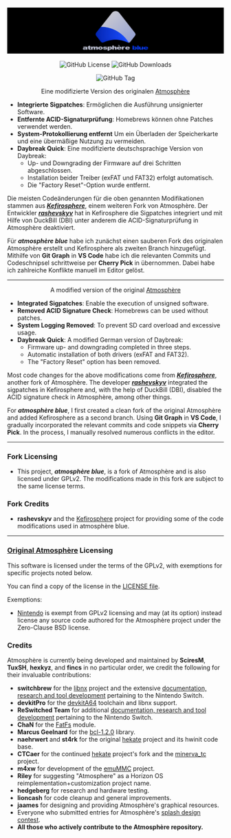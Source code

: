 ![Banner](img/banner_readme.png?raw=true)

<p align="center">
  <img src="https://img.shields.io/github/license/Atmosphere-NX/Atmosphere?style=for-the-badge&labelColor=%23abc4ff&color=%230d3ce6" alt="GitHub License">
  <img src="https://img.shields.io/github/downloads/glitched-nx/atmosphere_blue/total?style=for-the-badge&label=Downloads&labelColor=%23abc4ff&color=%230d3ce6" alt="GitHub Downloads">
</p>
<p align="center">
  <img alt="GitHub Tag" src="https://img.shields.io/github/v/tag/glitched-nx/atmosphere_blue?style=for-the-badge&logoSize=auto&label=atmosph%C3%A8re%20blue&labelColor=%23abc4ff&color=%230d3ce6">
</p>

<p align="center">Eine modifizierte Version des originalen <a href="https://github.com/Atmosphere-NX/Atmosphere">Atmosphère</a></p>

* **Integrierte Sigpatches**: Ermöglichen die Ausführung unsignierter Software.
* **Entfernte ACID-Signaturprüfung**: Homebrews können ohne Patches verwendet werden.
* **System-Protokollierung entfernt** Um ein Überladen der Speicherkarte und eine übermäßige Nutzung zu vermeiden.
* **Daybreak Quick**: Eine modifizierte deutschsprachige Version von Daybreak:
  * Up- und Downgrading der Firmware auf drei Schritten abgeschlossen.
  * Installation beider Treiber (exFAT und FAT32) erfolgt automatisch.
  * Die "Factory Reset"-Option wurde entfernt.

Die meisten Codeänderungen für die oben genannten Modifikationen stammen aus [***Kefirosphere***](https://github.com/rashevskyv/Kefirosphere), einem weiteren Fork von Atmosphère. Der Entwickler [***rashevskyv***](https://github.com/rashevskyv) hat in Kefirosphere die Sigpatches integriert und mit Hilfe von DuckBill (DBI) unter anderem die ACID-Signaturprüfung in Atmosphère deaktiviert.

Für ***atmosphère blue*** habe ich zunächst einen sauberen Fork des originalen Atmosphère erstellt und Kefirosphere als zweiten Branch hinzugefügt. Mithilfe von **Git Graph** in **VS Code** habe ich die relevanten Commits und Codeschnipsel schrittweise per **Cherry Pick** in übernommen. Dabei habe ich zahlreiche Konflikte manuell im Editor gelöst.

---
<p align="center">A modified version of the original <a href="https://github.com/Atmosphere-NX/Atmosphere">Atmosphère</a></p>

* **Integrated Sigpatches**: Enable the execution of unsigned software.
* **Removed ACID Signature Check**: Homebrews can be used without patches.
* **System Logging Removed**: To prevent SD card overload and excessive usage.
* **Daybreak Quick**: A modified German version of Daybreak:
  * Firmware up- and downgrading completed in three steps.
  * Automatic installation of both drivers (exFAT and FAT32).
  * The "Factory Reset" option has been removed.

Most code changes for the above modifications come from [***Kefirosphere***](https://github.com/rashevskyv/Kefirosphere), another fork of Atmosphère. The developer [***rashevskyv***](https://github.com/rashevskyv) integrated the sigpatches in Kefirosphere and, with the help of DuckBill (DBI), disabled the ACID signature check in Atmosphère, among other things.

For ***atmosphère blue***, I first created a clean fork of the original Atmosphère and added Kefirosphere as a second branch. Using **Git Graph** in **VS Code**, I gradually incorporated the relevant commits and code snippets via **Cherry Pick**. In the process, I manually resolved numerous conflicts in the editor.

---

### Fork Licensing

* This project, ***atmosphère blue***, is a fork of Atmosphère and is also licensed under GPLv2. The modifications made in this fork are subject to the same license terms.

### Fork Credits

* **rashevskyv** and the [Kefirosphere](https://github.com/rashevskyv/Kefirosphere) project for providing some of the code modifications used in atmosphère blue.

---

### [Original Atmosphère](https://github.com/Atmosphere-NX/Atmosphere) Licensing

This software is licensed under the terms of the GPLv2, with exemptions for specific projects noted below.

You can find a copy of the license in the [LICENSE file](LICENSE).

Exemptions:

* [Nintendo](https://github.com/Nintendo) is exempt from GPLv2 licensing and may (at its option) instead license any source code authored for the Atmosphère project under the Zero-Clause BSD license.

### Credits

Atmosphère is currently being developed and maintained by **SciresM**, **TuxSH**, **hexkyz**, and **fincs** in no particular order, we credit the following for their invaluable contributions:

* **switchbrew** for the [libnx](https://github.com/switchbrew/libnx) project and the extensive [documentation, research and tool development](http://switchbrew.org) pertaining to the Nintendo Switch.
* **devkitPro** for the [devkitA64](https://devkitpro.org/) toolchain and libnx support.
* **ReSwitched Team** for additional [documentation, research and tool development](https://reswitched.github.io/) pertaining to the Nintendo Switch.
* **ChaN** for the [FatFs](http://elm-chan.org/fsw/ff/00index_e.html) module.
* **Marcus Geelnard** for the [bcl-1.2.0](https://sourceforge.net/projects/bcl/files/bcl/bcl-1.2.0) library.
* **naehrwert** and **st4rk** for the original [hekate](https://github.com/nwert/hekate) project and its hwinit code base.
* **CTCaer** for the continued [hekate](https://github.com/CTCaer/hekate) project's fork and the [minerva_tc](https://github.com/CTCaer/minerva_tc) project.
* **m4xw** for development of the [emuMMC](https://github.com/m4xw/emummc) project.
* **Riley** for suggesting "Atmosphere" as a Horizon OS reimplementation+customization project name.
* **hedgeberg** for research and hardware testing.
* **lioncash** for code cleanup and general improvements.
* **jaames** for designing and providing Atmosphère's graphical resources.
* Everyone who submitted entries for Atmosphère's [splash design contest](https://github.com/Atmosphere-NX/Atmosphere-splashes).
* **All those who actively contribute to the Atmosphère repository.**

